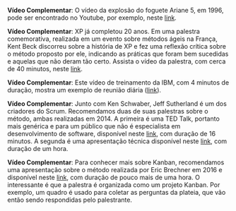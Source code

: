 **Vídeo Complementar**: O vídeo da explosão do foguete Ariane 5, em
1996, pode ser encontrado no Youtube, por exemplo, neste
[link](https://www.youtube.com/watch?v=kYUrqdUyEpI).


**Vídeo Complementar**: XP já completou 20 anos. Em uma palestra
comemorativa, realizada em um evento sobre métodos ágeis na França, Kent
Beck discorreu sobre a história de XP e fez uma reflexão crítica sobre o
método proposto por ele, indicando as práticas que foram bem sucedidas e
aquelas que não deram tão certo. Assista o vídeo da palestra, com cerca
de 40 minutos, neste [link](https://youtu.be/cGuTmOUdFbo).

**Vídeo Complementar**: Este vídeo de treinamento da IBM, com 4
minutos de duração, mostra um exemplo de reunião diária
([link](https://www.youtube.com/watch?v=GzQjGhD5tSU)).

**Vídeo Complementar**: Junto com Ken Schwaber, Jeff Sutherland é um
dos criadores do Scrum. Recomendamos duas de suas palestras sobre o
método, ambas realizadas em 2014. A primeira é uma TED Talk, portanto
mais genérica e para um público que não é especialista em
desenvolvimento de software, disponível neste
[link](https://youtu.be/s4thQcgLCqk), com duração de 16
minutos. A segunda é uma apresentação técnica disponível neste
[link](https://youtu.be/2L1oBLTICx4), com duração de um
hora.

**Vídeo Complementar**: Para conhecer mais sobre Kanban, recomendamos
uma apresentação sobre o método realizada por Eric Brechner em 2016 e
disponível neste [link](https://youtu.be/CD0y-aU1sXo), com
duração de pouco mais de uma hora. O interessante é que a palestra é
organizada como um projeto Kanban. Por exemplo, um quadro é usado para
coletar as perguntas da plateia, que vão então sendo respondidas pelo
palestrante.